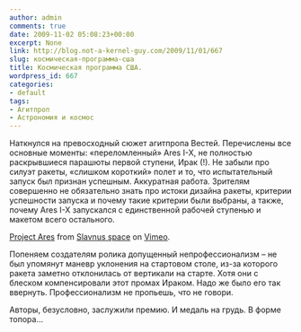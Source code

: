 ```yaml
---
author: admin
comments: true
date: 2009-11-02 05:08:23+00:00
excerpt: None
link: http://blog.not-a-kernel-guy.com/2009/11/01/667
slug: космическая-программа-сша
title: Космическая программа США.
wordpress_id: 667
categories:
- default
tags:
- Агитпроп
- Астрономия и космос
---
```


Наткнулся на превосходный сюжет агитпропа Вестей. Перечислены все основные моменты: «переломленный» Ares I-X, не полностью раскрывшиеся парашюты первой ступени, Ирак (!). Не забыли про силуэт ракеты, «слишком короткий» полет и то, что испытательный запуск был признан успешным. Аккуратная работа. Зрителям совершенно не обязательно знать про истоки дизайна ракеты, критерии успешности запуска и почему такие критерии были выбраны, а также, почему Ares I-X запускался с единственной рабочей ступенью и макетом всего остального. 







[Project Ares](http://vimeo.com/7383409) from [Slavnus space](http://vimeo.com/user2569624) on [Vimeo](http://vimeo.com).



Попеняем создателям ролика допущенный непрофессионализм – не был упомянут маневр уклонения на стартовом столе, из-за которого ракета заметно отклонилась от вертикали на старте. Хотя они с блеском компенсировали этот промах Ираком. Надо же было его так ввернуть. Профессионализм не пропьешь, что не говори.

Авторы, безусловно, заслужили премию. И медаль на грудь. В форме топора…

